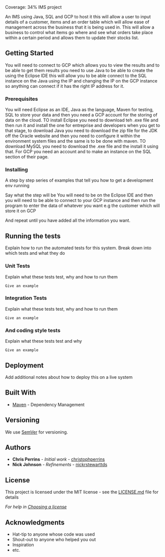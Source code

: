 Coverage: 34%
IMS project

An IMS using Java, SQL and GCP to host it this will allow a user to input details of a customer, items and an order table which will allow ease of management across the business that it is being used in. This will allow a business to control what items go where and see what orders take place within a certain period and allows them to update their stocks list.

## Getting Started

You will need to connect to GCP which allows you to view the results and to be able to get them results you need to use Java to be able to create the using the Eclipse IDE this will allow you to be able connect to the SQL instance on the Java using the IP and changing the IP on the GCP instance so anything can connect if it has the right IP address for it.
### Prerequisites

You will need Eclipse as an IDE, Java as the language, Maven for testing, SQL to store your data and then you need a GCP account for the storing of data on the cloud.
TO install Eclipse you need to download teh .exe file and then run it and install the one for entreprise and developers when you get to that stage, to download Java you need to download the zip file for the JDK off the Oracle website and then you need to configure it within the environment system files and the same is to be done with maven. TO download MySQL you need to download the .exe file and the install it using that. For GCP you need an account and to make an instance on the SQL section of their page.

### Installing

A step by step series of examples that tell you how to get a development env running

Say what the step will be
You will need to be on the Eclipse IDE and then you will need to be able to connect to your GCP instance and then run the program to enter the data of whatever you want e.g the customer which will store it on GCP

And repeat until you have added all the information you want.



## Running the tests

Explain how to run the automated tests for this system. Break down into which tests and what they do

### Unit Tests 

Explain what these tests test, why and how to run them

```
Give an example
```

### Integration Tests 
Explain what these tests test, why and how to run them

```
Give an example
```

### And coding style tests

Explain what these tests test and why

```
Give an example
```

## Deployment

Add additional notes about how to deploy this on a live system

## Built With

* [Maven](https://maven.apache.org/) - Dependency Management

## Versioning

We use [SemVer](http://semver.org/) for versioning.

## Authors

* **Chris Perrins** - *Initial work* - [christophperrins](https://github.com/christophperrins)
* **Nick Johnson** - *Refinements* - [nickrstewarttds](https://github.com/nickrstewarttds)

## License

This project is licensed under the MIT license - see the [LICENSE.md](LICENSE.md) file for details 

*For help in [Choosing a license](https://choosealicense.com/)*

## Acknowledgments

* Hat-tip to anyone whose code was used
* Shout-out to anyone who helped you out
* Inspiration
* etc.

